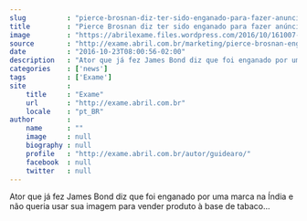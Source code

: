 ```yaml
---
slug          : "pierce-brosnan-diz-ter-sido-enganado-para-fazer-anuncio-indiano"
title         : "Pierce Brosnan diz ter sido enganado para fazer anúncio indiano"
image         : "https://abrilexame.files.wordpress.com/2016/10/161007-pierce-brosnan-pan-masala-pan-bahar-ad-2-1260x840.jpg?quality=70&strip=all&w=680"
source        : "http://exame.abril.com.br/marketing/pierce-brosnan-enganado-fazer-anuncio-indiano/"
date          : "2016-10-23T08:00:56-02:00"
description   : "Ator que já fez James Bond diz que foi enganado por uma marca na Índia e não queria usar sua imagem para vender produto à base de tabaco..."
categories    : ['news']
tags          : ['Exame']
site          :
    title     : "Exame"
    url       : "http://exame.abril.com.br"
    locale    : "pt_BR"
author        :
    name      : ""
    image     : null
    biography : null
    profile   : "http://exame.abril.com.br/autor/guidearo/"
    facebook  : null
    twitter   : null
---
```


Ator que já fez James Bond diz que foi enganado por uma marca na Índia e não queria usar sua imagem para vender produto à base de tabaco...
